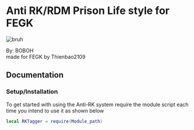# Anti RK/RDM Prison Life style for FEGK

![bruh](https://c.tenor.com/QMf9LfAy5yEAAAAd/rdm-garrys-mod.gif)

By: BOBOH                         
made for FEGK by Thienbao2109

## Documentation

### Setup/Installation
To get started with using the Anti-RK system require the module script each time you intend to use it as shown below
```lua
local RKTagger = require(Module_path)
```
